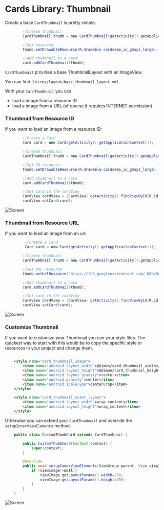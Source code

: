 # Cards Library: Thumbnail

Create a base `CardThumbnail` is pretty simple.

``` java
        //Create thumbnail
        CardThumbnail thumb = new CardThumbnail(getActivity().getApplicationContext());

        //Set resource
        thumb.setDrawableResource(R.drawable.carddemo_ic_gmaps_large);

        //Add thumbnail to a card
        card.addCardThumbnail(thumb);
```

`CardThumbnail` provides a base ThumbnailLayout with an ImageView.

You can find it in `res/layout/base_thumbnail_layout.xml`.

With your `CardThumbnail` you can:

* load a image from a resource ID
* load a image from a URL (of course it requires INTERNET  permission)

### Thumbnail from Resource ID

If you want to load an image from a resource ID:

``` java
        //Create a Card
        Card card = new Card(getActivity().getApplicationContext());

        //Create thumbnail
        CardThumbnail thumb = new CardThumbnail(getActivity().getApplicationContext());

        //Set ID resource
        thumb.setDrawableResource(R.drawable.carddemo_ic_gmaps_large);

        //Add thumbnail to a card
        card.addCardThumbnail(thumb);

        //Set card in the cardView
        CardView cardView = (CardView) getActivity().findViewById(R.id.carddemo_thumb_id);
        cardView.setCard(card);
```

![Screen](https://github.com/gabrielemariotti/cardslib/raw/master/CardsDemo/images/thumb/resourceId.png)

### Thumbnail from Resource URL

If you want to load an image from an url:

``` java
         //Create a Card
         Card card = new Card(getActivity().getApplicationContext());

        //Create thumbnail
        CardThumbnail thumb = new CardThumbnail(getActivity().getApplicationContext());

        //Set URL resource
        thumb.setUrlResource("https://lh5.googleusercontent.com/-N8bz9q4Kz0I/AAAAAAAAAAI/AAAAAAAAAAs/Icl2bQMyK7c/s265-c-k-no/photo.jpg");

        //Add thumbnail to a card
        card.addCardThumbnail(thumb);

        //Set card in the cardView
        CardView cardView = (CardView) getActivity().findViewById(R.id.carddemo_thumb_url);
        cardView.setCard(card);
```

![Screen](https://github.com/gabrielemariotti/cardslib/raw/master/CardsDemo/images/thumb/resourceURL.png)

### Customize Thumbnail

If you want to customize your Thumbnail you can your style files.
The quickest way to start with this would be to copy the specific style or resources in your project and
change them.

``` xml

    <style name="card_thumbnail_image">
        <item name="android:layout_width">@dimen/card_thumbnail_width</item>
        <item name="android:layout_height">@dimen/card_thumbnail_height</item>
        <item name="android:layout_gravity">center</item>
        <item name="android:gravity">center</item>
        <item name="android:scaleType">centerCrop</item>
    </style>

    <style name="card_thumbnail_outer_layout">
        <item name="android:layout_width">wrap_content</item>
        <item name="android:layout_height">wrap_content</item>
    </style>

```

Otherwise you can extend your `CardThumbmail` and override the `setupInnerViewElements` method.

``` java
    public class CustomThumbCard extends CardThumbnail {

        public CustomThumbCard(Context context) {
            super(context);
        }

        @Override
        public void setupInnerViewElements(ViewGroup parent, View viewImage) {
            if (viewImage!=null){
                viewImage.getLayoutParams().width=250;
                viewImage.getLayoutParams().height=250;
            }
        }
    }
```

![Screen](https://github.com/gabrielemariotti/cardslib/raw/master/CardsDemo/images/thumb/thumb_style.png)